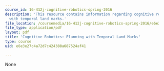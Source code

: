 ```yaml
---
course_id: 16-412j-cognitive-robotics-spring-2016
description: 'This resource contains information regarding cognitive robotics: Planning
  with temporal land marks.'
file_location: /coursemedia/16-412j-cognitive-robotics-spring-2016/e6e3e27c4a72d7c424388a687524af41_MIT16_412JS16_L6.pdf
file_type: application/pdf
layout: pdf
title: 'Cognitive Robotics: Planning with Temporal Land Marks'
type: course
uid: e6e3e27c4a72d7c424388a687524af41

---
```

None